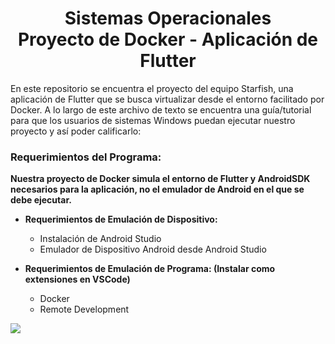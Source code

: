 <div align="center">
  <h1>Sistemas Operacionales<br>Proyecto de Docker - Aplicación de Flutter</h1>
  <p align="center">
  </p>
</div>

En este repositorio se encuentra el proyecto del equipo Starfish, una aplicación de Flutter que se busca virtualizar desde el entorno facilitado por Docker. A lo largo de este archivo de texto se encuentra una guía/tutorial para que los usuarios de sistemas Windows puedan ejecutar nuestro proyecto y así poder calificarlo:

### Requerimientos del Programa:

**Nuestra proyecto de Docker simula el entorno de Flutter y AndroidSDK necesarios para la aplicación, no el emulador de Android en el que se debe ejecutar.**



- **Requerimientos de Emulación de Dispositivo:**
  - Instalación de Android Studio
  - Emulador de Dispositivo Android desde Android Studio

- **Requerimientos de Emulación de Programa: (Instalar como extensiones en VSCode)**
  - Docker
  - Remote Development

<img src="screenshot/first.png">
